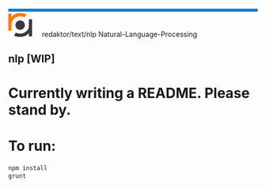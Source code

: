 ![-](https://raw.githubusercontent.com/redaktor/style/master/assets/readme/lineBlue.png)
![logo](https://raw.githubusercontent.com/redaktor/style/master/assets/readme/logo.png)
redaktor/text/nlp
Natural-Language-Processing

## nlp [WIP]

# Currently writing a README. Please stand by.

# To run:
```
npm install
grunt
```
